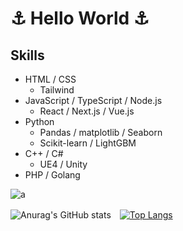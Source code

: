 <h1> ⚓️ Hello World ⚓️</h1>


## Skills
- HTML / CSS
  - Tailwind
- JavaScript / TypeScript / Node.js
  - React / Next.js / Vue.js
- Python
  - Pandas / matplotlib / Seaborn
  - Scikit-learn / LightGBM
- C++ / C#
  - UE4 / Unity
- PHP / Golang

![a](https://media.discordapp.net/attachments/718758474259103795/859858453156462612/tenor.gif)


![Anurag's GitHub stats](https://github-readme-stats.vercel.app/api?username=arisahyper&show_icons=true&theme=radical&hide=stars)　[![Top Langs](https://github-readme-stats.vercel.app/api/top-langs/?username=arisahyper&layout=compact&theme=radical)](https://github.com/arisahyper/github-readme-stats)
